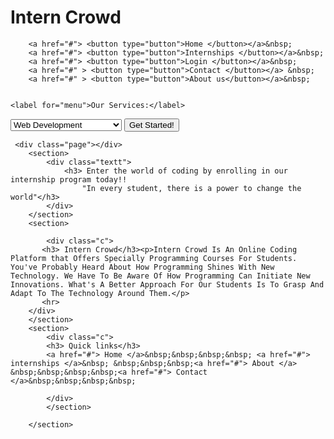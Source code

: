 <!DOCTYPE html>
<html lang="en">
<head>
    <meta charset="UTF-8">
    <meta http-equiv="X-UA-Compatible" content="IE=edge">
    <meta name="viewport" content="width=device-width, initial-scale=1.0">
    <title>Landing page</title>
    <link rel="stylesheet" href="IC_index.css">
</head>

<body> <p>
     <div class="heading">
     <h1> Intern Crowd</h1> </div>
     <div class="exp">
        
        <a href="#"> <button type="button">Home </button></a>&nbsp;
        <a href="#"> <button type="button">Internships </button></a>&nbsp;
        <a href="#"> <button type="button">Login </button></a>&nbsp;
        <a href="#" > <button type="button">Contact </button></a> &nbsp;
        <a href="#" > <button type="button">About us</button></a>&nbsp;
        

    <label for="menu">Our Services:</label>
    

 <select name="menu" id="menu">
  <option value="Web Development">Web Development</option>
  <option value="Java Development">Java Development</option>
  <option value="Android App Development">Android App Development</option>
  <option value="Digital Marketing">Digital Marketing</option>
  <option value="Cloud Computing">Cloud Computing</option>
  <option value="Artificial Intelligence">Artificial Intelligence</option>

 </select>
 <button type="button">Get Started!</button>
 
 
 </div>

     <div class="page"></div>
        <section>
            <div class="textt">
                <h3> Enter the world of coding by enrolling in our internship program today!!
                    "In every student, there is a power to change the world"</h3>
            </div>
        </section>
        <section>
            
            <div class="c"> 
           <h3> Intern Crowd</h3><p>Intern Crowd Is An Online Coding Platform that Offers Specially Programming Courses For Students. You've Probably Heard About How Programming Shines With New Technology. We Have To Be Aware Of How Programming Can Initiate New Innovations. What's A Better Approach For Our Students Is To Grasp And Adapt To The Technology Around Them.</p>
           <hr>
        </div>
        </section>
        <section>
            <div class="c">
            <h3> Quick links</h3>
            <a href="#"> Home </a>&nbsp;&nbsp;&nbsp;&nbsp; <a href="#"> internships </a>&nbsp; &nbsp;&nbsp;&nbsp;<a href="#"> About </a> &nbsp;&nbsp;&nbsp;&nbsp;<a href="#"> Contact </a>&nbsp;&nbsp;&nbsp;&nbsp;

            </div>
            </section>

        </section>
        
       
</body>
</html>
